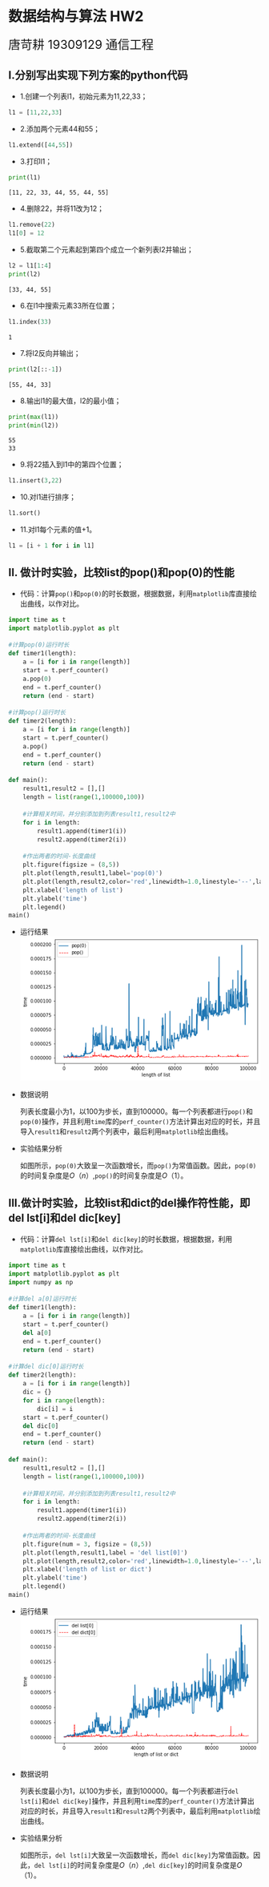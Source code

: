 # 数据结构与算法	HW2

<font size='5'>唐苛耕 19309129 通信工程</font>

## I.分别写出实现下列方案的python代码

- 1.创建一个列表l1，初始元素为11,22,33；


```python
l1 = [11,22,33]
```

- 2.添加两个元素44和55；


```python
l1.extend([44,55])
```

- 3.打印l1；


```python
print(l1)
```

    [11, 22, 33, 44, 55, 44, 55]


- 4.删除22，并将11改为12；


```python
l1.remove(22)
l1[0] = 12
```

- 5.截取第二个元素起到第四个成立一个新列表l2并输出；


```python
l2 = l1[1:4]
print(l2)
```

    [33, 44, 55]


- 6.在l1中搜索元素33所在位置；


```python
l1.index(33)
```


    1

- 7.将l2反向并输出；


```python
print(l2[::-1])
```

    [55, 44, 33]


- 8.输出l1的最大值，l2的最小值；


```python
print(max(l1))
print(min(l2))
```

    55
    33


- 9.将22插入到l1中的第四个位置；


```python
l1.insert(3,22)
```

- 10.对l1进行排序；


```python
l1.sort()
```

- 11.对l1每个元素的值+1。


```python
l1 = [i + 1 for i in l1]
```

## II.	做计时实验，比较list的pop()和pop(0)的性能 

- 代码：计算`pop()`和`pop(0)`的时长数据，根据数据，利用`matplotlib`库直接绘出曲线，以作对比。


```python
import time as t
import matplotlib.pyplot as plt

#计算pop(0)运行时长
def timer1(length):
    a = [i for i in range(length)]
    start = t.perf_counter()
    a.pop(0)
    end = t.perf_counter()
    return (end - start)

#计算pop()运行时长
def timer2(length):
    a = [i for i in range(length)]
    start = t.perf_counter()
    a.pop()
    end = t.perf_counter()
    return (end - start)

def main():
    result1,result2 = [],[]
    length = list(range(1,100000,100))
    
    #计算相关时间，并分别添加到列表result1,result2中
    for i in length:
        result1.append(timer1(i))
        result2.append(timer2(i))
        
    #作出两者的时间-长度曲线    
    plt.figure(figsize = (8,5))
    plt.plot(length,result1,label='pop(0)')
    plt.plot(length,result2,color='red',linewidth=1.0,linestyle='--',label='pop()')
    plt.xlabel('length of list')
    plt.ylabel('time')
    plt.legend()
main()
```
- 运行结果
![png](output_25_0.png)

- 数据说明

  列表长度最小为1，以100为步长，直到100000。每一个列表都进行`pop()`和`pop(0)`操作，并且利用`time`库的`perf_counter()`方法计算出对应的时长，并且导入`result1`和`result2`两个列表中，最后利用`matplotlib`绘出曲线。

- 实验结果分析

  如图所示，`pop(0)`大致呈一次函数增长，而`pop()`为常值函数。因此，`pop(0)`的时间复杂度是$O（n）$,`pop()`的时间复杂度是$O（1）$。

## III.做计时实验，比较list和dict的del操作符性能，即 del lst[i]和del dic[key]

- 代码：计算`del lst[i]`和`del dic[key]`的时长数据，根据数据，利用`matplotlib`库直接绘出曲线，以作对比。


```python
import time as t
import matplotlib.pyplot as plt
import numpy as np

#计算del a[0]运行时长
def timer1(length):
    a = [i for i in range(length)]
    start = t.perf_counter()
    del a[0]
    end = t.perf_counter()
    return (end - start)

#计算del dic[0]运行时长
def timer2(length):
    a = [i for i in range(length)]
    dic = {}
    for i in range(length):
        dic[i] = i
    start = t.perf_counter()
    del dic[0]
    end = t.perf_counter()
    return (end - start)

def main():
    result1,result2 = [],[]
    length = list(range(1,100000,100))
    
    #计算相关时间，并分别添加到列表result1,result2中
    for i in length:
        result1.append(timer1(i))
        result2.append(timer2(i))
    
    #作出两者的时间-长度曲线
    plt.figure(num = 3, figsize = (8,5))
    plt.plot(length,result1,label = 'del list[0]')
    plt.plot(length,result2,color='red',linewidth=1.0,linestyle='--',label = 'del dict[0]')
    plt.xlabel('length of list or dict')
    plt.ylabel('time')
    plt.legend()
main()
```

- 运行结果
![png](output_27_0.png)

- 数据说明

  列表长度最小为1，以100为步长，直到100000。每一个列表都进行`del lst[i]`和`del dic[key]`操作，并且利用`time`库的`perf_counter()`方法计算出对应的时长，并且导入`result1`和`result2`两个列表中，最后利用`matplotlib`绘出曲线。
  
- 实验结果分析

  如图所示，`del lst[i]`大致呈一次函数增长，而`del dic[key]`为常值函数。因此，`del lst[i]`的时间复杂度是$O（n）$,`del dic[key]`的时间复杂度是$O（1）$。
